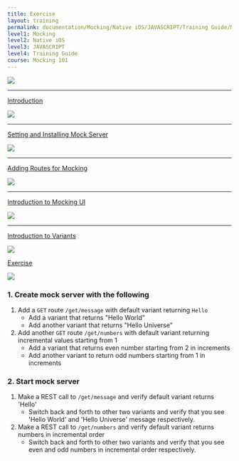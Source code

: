 ```yaml
---
title: Exercise
layout: training
permalink: documentation/Mocking/Native iOS/JAVASCRIPT/Training Guide/Mocking 101/Exercise
level1: Mocking
level2: Native iOS
level3: JAVASCRIPT
level4: Training Guide
course: Mocking 101
---
```

<div class="sidebar">
<div class="training-doc-link">
<div class ="training-doc-link-left">
<img class="training-doc-link-left__img" src="{{site.baseurl}}/images/training/checked.png" srcset="{{site.baseurl}}/images/training/checked%402x.png 2x, {{site.baseurl}}/images/training/checked%403x.png 3x" /><hr class="training-doc-link-left__hr training-doc-link-left__hr-completed" /></div>
<p class="training-doc-link__text">
<a class="training-doc-link__text-completed" href="./Introduction">Introduction</a></p>
</div>
<div class="training-doc-link">
<div class ="training-doc-link-left">
<img class="training-doc-link-left__img" src="{{site.baseurl}}/images/training/checked.png" srcset="{{site.baseurl}}/images/training/checked%402x.png 2x, {{site.baseurl}}/images/training/checked%403x.png 3x" /><hr class="training-doc-link-left__hr training-doc-link-left__hr-completed" /></div>
<p class="training-doc-link__text">
<a class="training-doc-link__text-completed" href="./Setting and Installing Mock Server">Setting and Installing Mock Server</a></p>
</div>
<div class="training-doc-link">
<div class ="training-doc-link-left">
<img class="training-doc-link-left__img" src="{{site.baseurl}}/images/training/checked.png" srcset="{{site.baseurl}}/images/training/checked%402x.png 2x, {{site.baseurl}}/images/training/checked%403x.png 3x" /><hr class="training-doc-link-left__hr training-doc-link-left__hr-completed" /></div>
<p class="training-doc-link__text">
<a class="training-doc-link__text-completed" href="./Adding Routes for Mocking">Adding Routes for Mocking</a></p>
</div>
<div class="training-doc-link">
<div class ="training-doc-link-left">
<img class="training-doc-link-left__img" src="{{site.baseurl}}/images/training/checked.png" srcset="{{site.baseurl}}/images/training/checked%402x.png 2x, {{site.baseurl}}/images/training/checked%403x.png 3x" /><hr class="training-doc-link-left__hr training-doc-link-left__hr-completed" /></div>
<p class="training-doc-link__text">
<a class="training-doc-link__text-completed" href="./Introduction to Mocking UI">Introduction to Mocking UI</a></p>
</div>
<div class="training-doc-link">
<div class ="training-doc-link-left">
<img class="training-doc-link-left__img" src="{{site.baseurl}}/images/training/checked.png" srcset="{{site.baseurl}}/images/training/checked%402x.png 2x, {{site.baseurl}}/images/training/checked%403x.png 3x" /><hr class="training-doc-link-left__hr training-doc-link-left__hr-completed" /></div>
<p class="training-doc-link__text">
<a class="training-doc-link__text-completed" href="./Introduction to Variants">Introduction to Variants</a></p>
</div>
<div class="training-doc-link">
<div class ="training-doc-link-left">
<img class="training-doc-link-left__img" src="{{site.baseurl}}/images/training/actived.png" srcset="{{site.baseurl}}/images/training/actived%402x.png 2x, {{site.baseurl}}/images/training/actived%403x.png 3x" /></div>
<p class="training-doc-link__text">
<a class="training-doc-link__text-current" href="./Exercise">Exercise</a></p>
</div>
</div>
<div class="training-doc-nav-btn">
<a href="./Introduction to Variants"><img src="{{site.baseurl}}/images/training/btn-left.png" srcset="{{site.baseurl}}/images/training/btn-left%402x.png 2x, {{site.baseurl}}/images/training/btn-left%403x.png 3x" /></a>
</div>
<div class="training-content markdown">
<h3>1. Create mock server with the following</h3>
<ol>
<li>Add a <code>GET</code> route <code>/get/message</code> with default variant returning <code>Hello</code>
<ul>
<li>Add a variant that returns &quot;Hello World&quot;</li>
<li>Add another variant that returns &quot;Hello Universe&quot;</li>
</ul></li>
<li>Add another <code>GET</code> route <code>/get/numbers</code> with default variant returning incremental values starting from 1
<ul>
<li>Add a variant that returns even number starting from 2 in increments</li>
<li>Add another variant to return odd numbers starting from 1 in increments</li>
</ul></li>
</ol>
<h3>2. Start mock server</h3>
<ol>
<li>Make a REST call to <code>/get/message</code> and verify default variant returns 'Hello'
<ul>
<li>Switch back and forth to other two variants and verify that you see 'Hello World' and 'Hello Universe' message respectively.</li>
</ul></li>
<li>Make a REST call to <code>/get/numbers</code> and verify default variant returns numbers in incremental order
<ul>
<li>Switch back and forth to other two variants and verify that you see even and odd numbers in incremental order respectively.</li>
</ul></li>
</ol>
</div>
<div class="training-doc-nav-btn">
</div>
